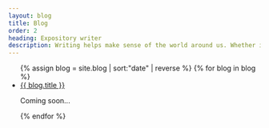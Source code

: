 ```yaml
---
layout: blog
title: Blog
order: 2
heading: Expository writer
description: Writing helps make sense of the world around us. Whether it’s documentation, or a scribble of ideas, written language is the first step towards shared understanding.
---
```


<ul class="c-blog">
  {% assign blog = site.blog | sort:"date" | reverse %}
  {% for blog in blog %}
  <li class="c-blog__item">
    <a class="c-blog__title" href="{{ blog.url | prepend: site.baseurl }}">{{ blog.title }}</a>
    <!-- <p class="c-blog__date">{{ blog.date | date: "%B %-d, %Y"}}</p> -->
    <p class="c-blog__date">Coming soon...</p>
  </li>
  {% endfor %}
</ul>
